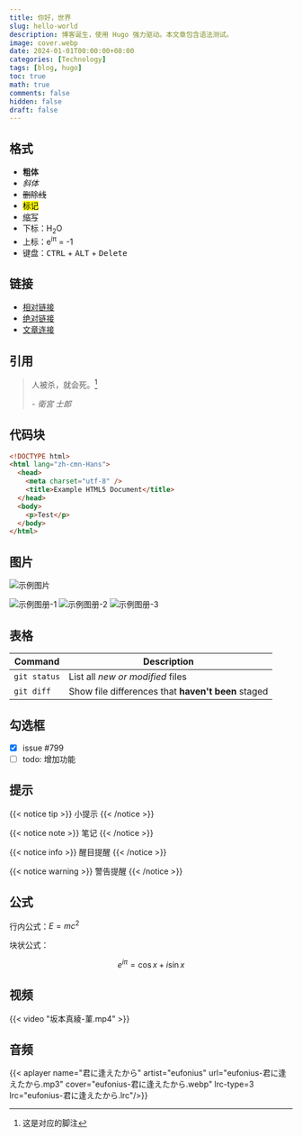 ```yaml
---
title: 你好，世界
slug: hello-world
description: 博客诞生，使用 Hugo 强力驱动。本文章包含语法测试。
image: cover.webp
date: 2024-01-01T00:00:00+08:00
categories: [Technology]
tags: [blog, hugo]
toc: true
math: true
comments: false
hidden: false
draft: false
---
```


## 格式

- **粗体**
- _斜体_
- ~~删除线~~
- <mark>标记</mark>
- <abbr title="原文">缩写</abbr>
- 下标：H<sub>2</sub>O
- 上标：e<sup>iπ</sup> = -1
- 键盘：<kbd>CTRL</kbd> + <kbd>ALT</kbd> + <kbd>Delete</kbd>

## 链接

- [相对链接](../../about/)
- [绝对链接](/about/)
- [文章连接](../hello-world)

## 引用

> 人被杀，就会死。[^1]
>
> \- <cite>衛宮 士郎</cite>

[^1]: 这是对应的脚注

## 代码块

```html
<!DOCTYPE html>
<html lang="zh-cmn-Hans">
  <head>
    <meta charset="utf-8" />
    <title>Example HTML5 Document</title>
  </head>
  <body>
    <p>Test</p>
  </body>
</html>
```

## 图片

![示例图片](img.webp)

![示例图册-1](img.webp) ![示例图册-2](img.webp) ![示例图册-3](img.webp)

## 表格

| Command      | Description                                        |
| ------------ | -------------------------------------------------- |
| `git status` | List all _new or modified_ files                   |
| `git diff`   | Show file differences that **haven't been** staged |

## 勾选框

- [x] issue #799
- [ ] todo: 增加功能

## 提示

{{< notice tip >}}
小提示
{{< /notice >}}

{{< notice note >}}
笔记
{{< /notice >}}

{{< notice info >}}
醒目提醒
{{< /notice >}}

{{< notice warning >}}
警告提醒
{{< /notice >}}

## 公式

行内公式：$E=mc^2$

块状公式：

$$e^{i\pi}=\cos{x}+i\sin{x}$$

## 视频

{{< video "坂本真綾-菫.mp4" >}}

## 音频

{{< aplayer name="君に逢えたから" artist="eufonius" url="eufonius-君に逢えたから.mp3" cover="eufonius-君に逢えたから.webp" lrc-type=3 lrc="eufonius-君に逢えたから.lrc"/>}}
